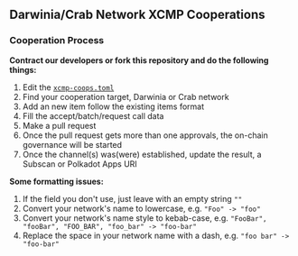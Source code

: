 ## Darwinia/Crab Network XCMP Cooperations

### Cooperation Process
**Contract our developers or fork this repository and do the following things:**
1. Edit the [`xcmp-coops.toml`](xcmp-coops.toml)
2. Find your cooperation target, Darwinia or Crab network
3. Add an new item follow the existing items format
4. Fill the accept/batch/request call data
5. Make a pull request
6. Once the pull request gets more than one approvals, the on-chain governance will be started
7. Once the channel(s) was(were) established, update the result, a Subscan or Polkadot Apps URI

**Some formatting issues:**
1. If the field you don't use, just leave with an empty string `""`
2. Convert your network's name to lowercase, e.g. `"Foo" -> "foo"`
3. Convert your network's name style to kebab-case, e.g. `"FooBar", "fooBar", "FOO_BAR", "foo_bar" -> "foo-bar"`
4. Replace the space in your network name with a dash, e.g. `"foo bar" -> "foo-bar"`
